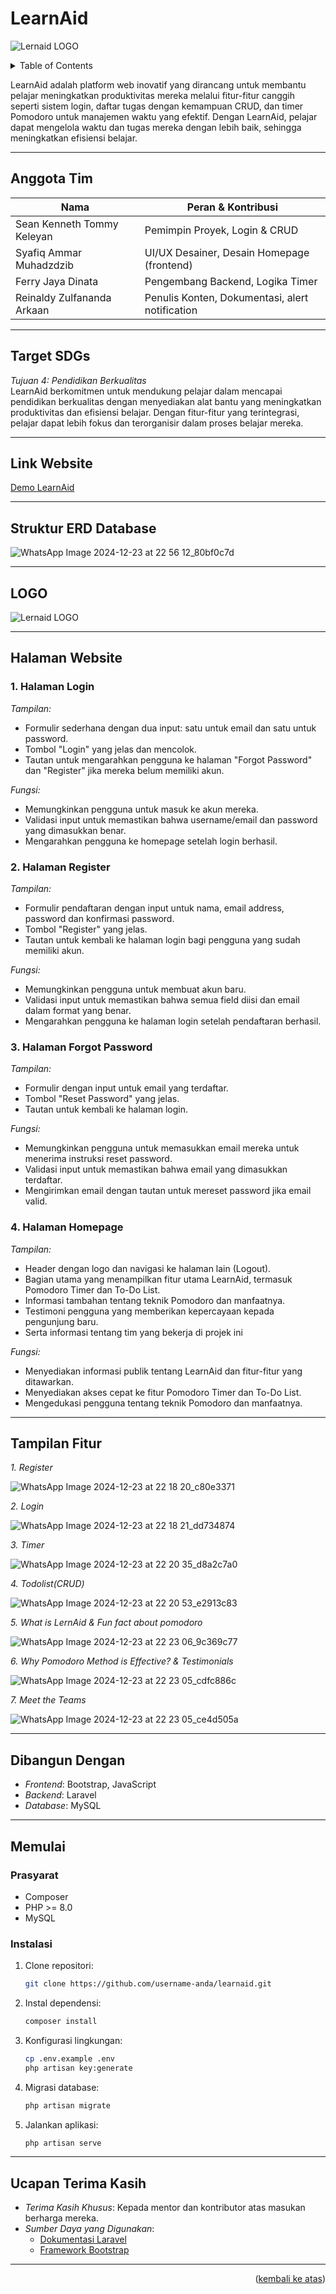 # LearnAid

![Lernaid LOGO](https://github.com/user-attachments/assets/e5ea8c07-a703-4e2e-a7be-fe7313410259)

<!-- TABLE OF CONTENTS -->
<details>
  <summary>Table of Contents</summary>
  <ol>
    <li>
      <a href="#learnaid">LearnAid</a>
    </li>
    <li>
      <a href="#anggota-tim">Anggota Tim</a>
    </li>
    <li>
      <a href="#target-sdgs">Target SDGs</a>
    </li>
    <li>
      <a href="#link-website">Link Website</a>
    </li>
    <li>
      <a href="#struktur-erd-database">Struktur ERD Database</a>
    </li>
    <li>
      <a href="#halaman-website">Halaman Website</a>
      <ul>
        <li><a href="#1-halaman-login">1. Halaman Login</a></li>
        <li><a href="#2-halaman-register">2. Halaman Register</a></li>
        <li><a href="#3-halaman-forgot-password">3. Halaman Forgot Password</a></li>
        <li><a href="#4-halaman-homepage">4. Halaman Homepage</a></li>
      </ul>
    </li>
    <li>
      <a href="#dibangun-dengan">Dibangun Dengan</a>
    </li>
    <li>
      <a href="#memulai">Memulai</a>
      <ul>
        <li><a href="#prasyarat">Prasyarat</a></li>
        <li><a href="#instalasi">Instalasi</a></li>
      </ul>
    </li>
    <li>
      <a href="#ucapan-terima-kasih">Ucapan Terima Kasih</a>
    </li>
  </ol>
</details>

LearnAid adalah platform web inovatif yang dirancang untuk membantu pelajar meningkatkan produktivitas mereka melalui fitur-fitur canggih seperti sistem login, daftar tugas dengan kemampuan CRUD, dan timer Pomodoro untuk manajemen waktu yang efektif. Dengan LearnAid, pelajar dapat mengelola waktu dan tugas mereka dengan lebih baik, sehingga meningkatkan efisiensi belajar.

---

## Anggota Tim

| Nama                | Peran & Kontribusi            |
|---------------------|-------------------------------|
| Sean Kenneth Tommy Keleyan         | Pemimpin Proyek, Login & CRUD|
| Syafiq Ammar Muhadzdzib    | UI/UX Desainer, Desain Homepage (frontend) |
| Ferry Jaya Dinata   | Pengembang Backend, Logika Timer |
| Reinaldy Zulfananda Arkaan    | Penulis Konten, Dokumentasi, alert notification  |

---

## Target SDGs

*Tujuan 4: Pendidikan Berkualitas*  
LearnAid berkomitmen untuk mendukung pelajar dalam mencapai pendidikan berkualitas dengan menyediakan alat bantu yang meningkatkan produktivitas dan efisiensi belajar. Dengan fitur-fitur yang terintegrasi, pelajar dapat lebih fokus dan terorganisir dalam proses belajar mereka.

---

## Link Website
[Demo LearnAid](https://learnaid.xyz/login)

---

## Struktur ERD Database

![WhatsApp Image 2024-12-23 at 22 56 12_80bf0c7d](https://github.com/user-attachments/assets/1990e0b8-0e07-427d-8f84-2b62bb45a299)

---

## LOGO

![Lernaid LOGO](https://github.com/user-attachments/assets/ceed91c1-b4ad-4407-8e5c-892c789288f8)

---

## Halaman Website

### 1. Halaman Login
*Tampilan:*
- Formulir sederhana dengan dua input: satu untuk email dan satu untuk password.
- Tombol "Login" yang jelas dan mencolok.
- Tautan untuk mengarahkan pengguna ke halaman "Forgot Password" dan "Register" jika mereka belum memiliki akun.

*Fungsi:*
- Memungkinkan pengguna untuk masuk ke akun mereka.
- Validasi input untuk memastikan bahwa username/email dan password yang dimasukkan benar.
- Mengarahkan pengguna ke homepage setelah login berhasil.

### 2. Halaman Register
*Tampilan:*
- Formulir pendaftaran dengan input untuk nama, email address, password dan konfirmasi password.
- Tombol "Register" yang jelas.
- Tautan untuk kembali ke halaman login bagi pengguna yang sudah memiliki akun.

*Fungsi:*
- Memungkinkan pengguna untuk membuat akun baru.
- Validasi input untuk memastikan bahwa semua field diisi dan email dalam format yang benar.
- Mengarahkan pengguna ke halaman login setelah pendaftaran berhasil.

### 3. Halaman Forgot Password
*Tampilan:*
- Formulir dengan input untuk email yang terdaftar.
- Tombol "Reset Password" yang jelas.
- Tautan untuk kembali ke halaman login.

*Fungsi:*
- Memungkinkan pengguna untuk memasukkan email mereka untuk menerima instruksi reset password.
- Validasi input untuk memastikan bahwa email yang dimasukkan terdaftar.
- Mengirimkan email dengan tautan untuk mereset password jika email valid.

### 4. Halaman Homepage
*Tampilan:*
- Header dengan logo dan navigasi ke halaman lain (Logout).
- Bagian utama yang menampilkan fitur utama LearnAid, termasuk Pomodoro Timer dan To-Do List.
- Informasi tambahan tentang teknik Pomodoro dan manfaatnya.
- Testimoni pengguna yang memberikan kepercayaan kepada pengunjung baru.
- Serta informasi tentang tim yang bekerja di projek ini

*Fungsi:*
- Menyediakan informasi publik tentang LearnAid dan fitur-fitur yang ditawarkan.
- Menyediakan akses cepat ke fitur Pomodoro Timer dan To-Do List.
- Mengedukasi pengguna tentang teknik Pomodoro dan manfaatnya.

---

## Tampilan Fitur
*1. Register*

![WhatsApp Image 2024-12-23 at 22 18 20_c80e3371](https://github.com/user-attachments/assets/b5e3a435-e7b4-4064-aec4-c3935c6fdd93)

*2. Login*

![WhatsApp Image 2024-12-23 at 22 18 21_dd734874](https://github.com/user-attachments/assets/e508b826-928f-48d1-bfb3-0e3e6eea60d0)

*3. Timer*

![WhatsApp Image 2024-12-23 at 22 20 35_d8a2c7a0](https://github.com/user-attachments/assets/8ace2662-34b1-454a-af5f-7c6aaeb4c6ca)

*4. Todolist(CRUD)*

![WhatsApp Image 2024-12-23 at 22 20 53_e2913c83](https://github.com/user-attachments/assets/f6826ef6-bf80-4f6f-b56e-644e579578ab)

*5. What is LernAid & Fun fact about pomodoro*

![WhatsApp Image 2024-12-23 at 22 23 06_9c369c77](https://github.com/user-attachments/assets/416f124c-7b9c-4b29-b68e-ab66959df9be)

*6. Why Pomodoro Method is  Effective? & Testimonials*

![WhatsApp Image 2024-12-23 at 22 23 05_cdfc886c](https://github.com/user-attachments/assets/f4421ea6-6537-4491-bcab-0d60d9dab119)

*7. Meet the Teams*

![WhatsApp Image 2024-12-23 at 22 23 05_ce4d505a](https://github.com/user-attachments/assets/19c7d0ba-1b25-4d3a-a0a9-d4082a8af572)

---

## Dibangun Dengan
- *Frontend*: Bootstrap, JavaScript
- *Backend*: Laravel
- *Database*: MySQL

---

## Memulai

### Prasyarat
- Composer
- PHP >= 8.0
- MySQL

### Instalasi
1. Clone repositori:
   ```sh
   git clone https://github.com/username-anda/learnaid.git
   ```
2. Instal dependensi:
   ```sh 
   composer install
   ```
3. Konfigurasi lingkungan:
   ```sh
   cp .env.example .env
   php artisan key:generate
   ```
5. Migrasi database:
   ```sh
   php artisan migrate
   ```
6. Jalankan aplikasi:
   ```sh
   php artisan serve
   ```

---

## Ucapan Terima Kasih
- *Terima Kasih Khusus*: Kepada mentor dan kontributor atas masukan berharga mereka.
- *Sumber Daya yang Digunakan*:
  - [Dokumentasi Laravel](https://laravel.com/docs)
  - [Framework Bootstrap](https://getbootstrap.com)

---

<p align="right">(<a href="#readme-top">kembali ke atas</a>)</p>
